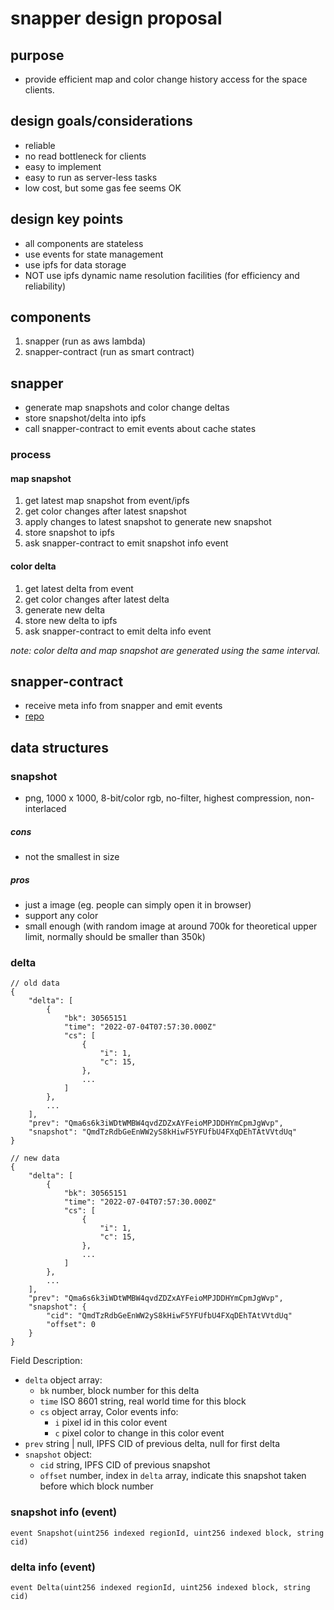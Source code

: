 # snapper design proposal

## purpose

- provide efficient map and color change history access for the space clients.

## design goals/considerations

- reliable
- no read bottleneck for clients
- easy to implement
- easy to run as server-less tasks
- low cost, but some gas fee seems OK

## design key points

- all components are stateless
- use events for state management
- use ipfs for data storage
- NOT use ipfs dynamic name resolution facilities (for efficiency and reliability)

## components

1. snapper (run as aws lambda)
2. snapper-contract (run as smart contract)

## snapper

- generate map snapshots and color change deltas
- store snapshot/delta into ipfs
- call snapper-contract to emit events about cache states

### process

#### map snapshot

1. get latest map snapshot from event/ipfs
2. get color changes after latest snapshot
3. apply changes to latest snapshot to generate new snapshot
4. store snapshot to ipfs
5. ask snapper-contract to emit snapshot info event

#### color delta

1. get latest delta from event
2. get color changes after latest delta
3. generate new delta
4. store new delta to ipfs
5. ask snapper-contract to emit delta info event

_note: color delta and map snapshot are generated using the same interval._

## snapper-contract

- receive meta info from snapper and emit events
- [repo](https://github.com/thematters/contracts/tree/develop/src/Snapper)

## data structures

### snapshot

- png, 1000 x 1000, 8-bit/color rgb, no-filter, highest compression, non-interlaced

##### cons

- not the smallest in size

##### pros

- just a image (eg. people can simply open it in browser)
- support any color
- small enough (with random image at around 700k for theoretical upper limit, normally should be smaller than 350k)

### delta

```
// old data
{
    "delta": [
        {
            "bk": 30565151
            "time": "2022-07-04T07:57:30.000Z"
            "cs": [
                {
                    "i": 1,
                    "c": 15,
                },
                ...
            ]
        },
        ...
    ],
    "prev": "Qma6s6k3iWDtWMBW4qvdZDZxAYFeioMPJDDHYmCpmJgWvp",
    "snapshot": "QmdTzRdbGeEnWW2yS8kHiwF5YFUfbU4FXqDEhTAtVVtdUq"
}

// new data
{
    "delta": [
        {
            "bk": 30565151
            "time": "2022-07-04T07:57:30.000Z"
            "cs": [
                {
                    "i": 1,
                    "c": 15,
                },
                ...
            ]
        },
        ...
    ],
    "prev": "Qma6s6k3iWDtWMBW4qvdZDZxAYFeioMPJDDHYmCpmJgWvp",
    "snapshot": {
	    "cid": "QmdTzRdbGeEnWW2yS8kHiwF5YFUfbU4FXqDEhTAtVVtdUq"
	    "offset": 0
    }
}
```

Field Description:

- `delta` object array:
  - `bk` number, block number for this delta
  - `time` ISO 8601 string, real world time for this block
  - `cs` object array, Color events info:
    - `i` pixel id in this color event
    - `c` pixel color to change in this color event
- `prev` string | null, IPFS CID of previous delta, null for first delta
- `snapshot` object:
  - `cid` string, IPFS CID of previous snapshot
  - `offset` number, index in `delta` array, indicate this snapshot taken before which block number

### snapshot info (event)

```
event Snapshot(uint256 indexed regionId, uint256 indexed block, string cid)
```

### delta info (event)

```
event Delta(uint256 indexed regionId, uint256 indexed block, string cid)
```
